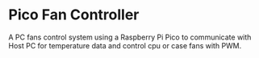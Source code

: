 # Pico Fan Controller
A PC fans control system using a Raspberry Pi Pico to communicate with Host PC for temperature data and control cpu or case fans with PWM.
